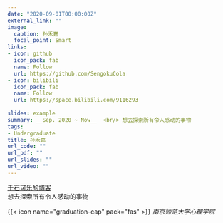 ```yaml
---
date: "2020-09-01T00:00:00Z"
external_link: ""
image:
  caption: 孙禾嘉
  focal_point: Smart
links:
- icon: github
  icon_pack: fab
  name: Follow
  url: https://github.com/SengokuCola
- icon: bilibili
  icon_pack: fab
  name: Follow
  url: https://space.bilibili.com/9116293
    
slides: example
summary: __Sep. 2020 ~ Now__  <br/> 想去探索所有令人感动的事物
tags:
- Undergraduate
title: 孙禾嘉
url_code: ""
url_pdf: ""
url_slides: ""
url_video: ""
---
```

[千石可乐的博客](https://sengokucola.github.io/)  
想去探索所有令人感动的事物

{{< icon name="graduation-cap" pack="fas" >}} _南京师范大学心理学院_  



